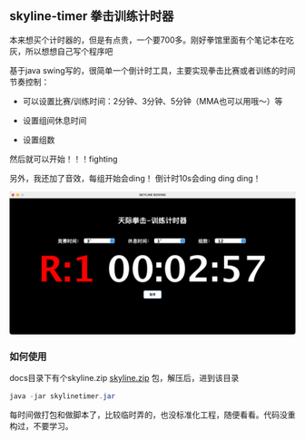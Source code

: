 
## skyline-timer 拳击训练计时器

本来想买个计时器的，但是有点贵，一个要700多。刚好拳馆里面有个笔记本在吃灰，所以想想自己写个程序吧

基于java swing写的，很简单一个倒计时工具，主要实现拳击比赛或者训练的时间节奏控制：

* 可以设置比赛/训练时间：2分钟、3分钟、5分钟（MMA也可以用哦～）等

* 设置组间休息时间

* 设置组数

然后就可以开始！！！fighting 

另外，我还加了音效，每组开始会ding！ 倒计时10s会ding ding ding！

![logo](docs/img.png)


### 如何使用

docs目录下有个skyline.zip [skyline.zip](docs/skyline.zip) 包，解压后，进到该目录

```java
java -jar skylinetimer.jar
```

每时间做打包和做脚本了，比较临时弄的，也没标准化工程，随便看看。代码没重构过，不要学习。
